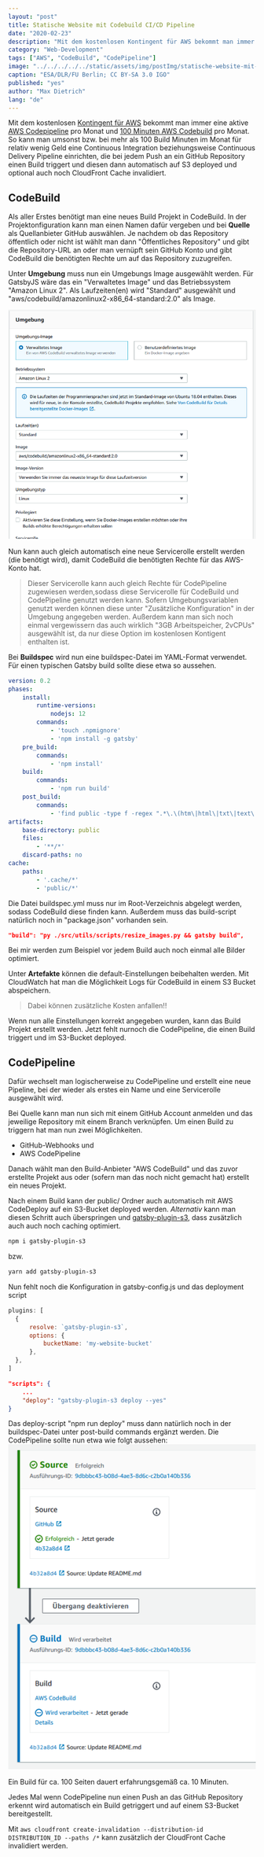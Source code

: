 ```yaml
---
layout: "post"
title: Statische Website mit Codebuild CI/CD Pipeline
date: "2020-02-23"
description: "Mit dem kostenlosen Kontingent für AWS bekommt man immer eine aktive AWS Codepipeline pro Monat und 100 Minuten AWS Codebuild pro Monat, mit denen man eine CI/CD Pipeline für eine GatsbyJS Seite erstellen kann."
category: "Web-Development"
tags: ["AWS", "CodeBuild", "CodePipeline"]
image: "../../../../../static/assets/img/postImg/statische-website-mit-codebuild-cicd-pipeline.jpg"
caption: "ESA/DLR/FU Berlin; CC BY-SA 3.0 IGO"
published: "yes"
author: "Max Dietrich"
lang: "de"
---
```


Mit dem kostenlosen [Kontingent für AWS](https://aws.amazon.com/de/free/free-tier/ "Kontingent für AWS") bekommt man immer eine aktive [AWS Codepipeline](https://aws.amazon.com/codepipeline/?did=ft_card&trk=ft_card "AWS Codepipeline") pro Monat und [100 Minuten AWS Codebuild](https://aws.amazon.com/codebuild/?did=ft_card&trk=ft_card "100 Minuten AWS Codebuild") pro Monat.
So kann man umsonst bzw. bei mehr als 100 Build Minuten im Monat für relativ wenig Geld eine Continuous Integration beziehungsweise Continuous Delivery Pipeline einrichten, die bei jedem Push an ein GitHub Repository einen Build triggert und diesen dann automatisch auf S3 deployed und optional auch noch CloudFront Cache invalidiert.

## CodeBuild
Als aller Erstes benötigt man eine neues Build Projekt in CodeBuild.
In der Projektonfiguration kann man einen Namen dafür vergeben und bei **Quelle** als Quellanbieter GitHub auswählen.
Je nachdem ob das Repository öffentlich oder nicht ist wählt man dann "Öffentliches Repository" und gibt die Repository-URL an oder man vernüpft sein GitHub Konto und gibt CodeBuild die benötigten Rechte um auf das Repository zuzugreifen.

Unter **Umgebung** muss nun ein Umgebungs Image ausgewählt werden. Für GatsbyJS wäre das ein "Verwaltetes Image" und das Betriebssystem "Amazon Linux 2". Als Laufzeiten(en) wird "Standard" ausgewählt und "aws/codebuild/amazonlinux2-x86_64-standard:2.0" als Image.

![AWS CodeBuild Umgebung](codebuild_umgebung.png "AWS CodeBuild Umgebung")

Nun kann auch gleich automatisch eine neue Servicerolle erstellt werden (die benötigt wird), damit CodeBuild die benötigten Rechte für das AWS-Konto hat.
> Dieser Servicerolle kann auch gleich Rechte für CodePipeline zugewiesen werden,sodass diese Servicerolle für CodeBuild und CodePipeline genutzt werden kann.
Sofern Umgebungsvariablen genutzt werden können diese unter "Zusätzliche Konfiguration" in der Umgebung angegeben werden. Außerdem kann man sich noch einmal vergewissern das auch wirklich "3GB Arbeitspeicher, 2vCPUs" ausgewählt ist, da nur diese Option im kostenlosen Kontigent enthalten ist.

Bei **Buildspec** wird nun eine buildspec-Datei im YAML-Format verwendet. Für einen typischen Gatsby build sollte diese etwa so aussehen.
```yml
version: 0.2
phases:
    install:
        runtime-versions:
            nodejs: 12
        commands:
            - 'touch .npmignore'
            - 'npm install -g gatsby'
    pre_build:
        commands:
            - 'npm install'
    build:
        commands:
            - 'npm run build'
    post_build:
        commands:       
            - 'find public -type f -regex ".*\.\(htm\|html\|txt\|text\|js\|css\|json\)$" -exec gzip -f -k {} \' ## sofern cloudfront nicht automatisch die dateien komprimiert
artifacts:
    base-directory: public
    files:
        - '**/*'
    discard-paths: no
cache:
    paths:
        - '.cache/*'
        - 'public/*'
```
Die Datei buildspec.yml muss nur im Root-Verzeichnis abgelegt werden, sodass CodeBuild diese finden kann.
Außerdem muss das build-script natürlich noch in "package.json" vorhanden sein.
```json
"build": "py ./src/utils/scripts/resize_images.py && gatsby build",
```
Bei mir werden zum Beispiel vor jedem Build auch noch einmal alle Bilder optimiert.

Unter **Artefakte** können die default-Einstellungen beibehalten werden.
Mit CloudWatch hat man die Möglichkeit Logs für CodeBuild in einem S3 Bucket abspeichern.
> Dabei können zusätzliche Kosten anfallen!!

Wenn nun alle Einstellungen korrekt angegeben wurden, kann das Build Projekt erstellt werden.
Jetzt fehlt nurnoch die CodePipeline, die einen Build triggert und im S3-Bucket deployed.

## CodePipeline

Dafür wechselt man logischerweise zu CodePipeline und erstellt eine neue Pipeline, bei der wieder als erstes ein Name und eine Servicerolle ausgewählt wird.

Bei Quelle kann man nun sich mit einem GitHub Account anmelden und das jeweilige Repository mit einem Branch verknüpfen.
Um einen Build zu triggern hat man nun zwei Möglichkeiten.

+ GitHub-Webhooks und
+ AWS CodePipeline

Danach wählt man den Build-Anbieter "AWS CodeBuild" und das zuvor erstellte Projekt aus oder (sofern man das noch nicht gemacht hat) erstellt ein neues Projekt.

Nach einem Build kann der public/ Ordner auch automatisch mit AWS CodeDeploy auf ein S3-Bucket deployed werden.
_Alternativ_ kann man diesen Schritt auch überspringen und [gatsby-plugin-s3](https://github.com/jariz/gatsby-plugin-s3 "gatsby-plugin-s3"), dass zusätzlich auch auch noch caching optimiert.
```bash
npm i gatsby-plugin-s3
```
bzw.
```bash
yarn add gatsby-plugin-s3
```
Nun fehlt noch die Konfiguration in gatsby-config.js und das deployment script
```js
plugins: [
  {
      resolve: `gatsby-plugin-s3`,
      options: {
          bucketName: 'my-website-bucket'
      },
  },
]
```
```json
"scripts": {
    ...
    "deploy": "gatsby-plugin-s3 deploy --yes"
}
```
Das deploy-script "npm run deploy" muss dann natürlich noch in der buildspec-Datei unter post-build commands ergänzt werden.
Die CodePipeline sollte nun etwa wie folgt aussehen:
![AWS CodePipeline](CodePipeline.png "AWS CodePipeline")

Ein Build für ca. 100 Seiten dauert erfahrungsgemäß ca. 10 Minuten.

Jedes Mal wenn CodePipeline nun einen Push an das GitHub Repository erkennt wird automatisch ein Build getriggert und auf einem S3-Bucket bereitgestellt.

Mit ```aws cloudfront create-invalidation --distribution-id DISTRIBUTION_ID --paths /*``` kann zusätzlich der CloudFront Cache invalidiert werden.